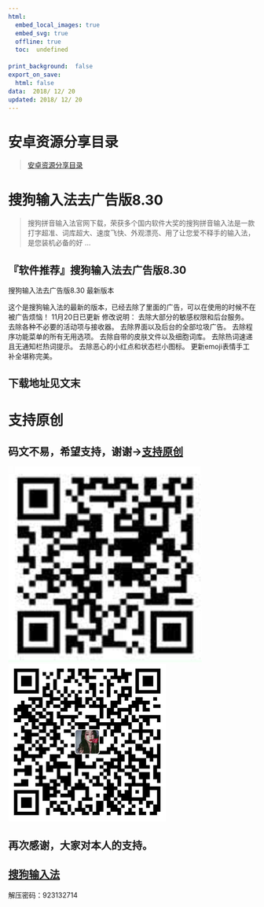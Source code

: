 ```yaml
---
html:
  embed_local_images: true
  embed_svg: true
  offline: true
  toc:  undefined

print_background:  false
export_on_save:
  html: false
data:  2018/ 12/ 20
updated: 2018/ 12/ 20
---
```


# 安卓资源分享目录

> [安卓资源分享目录](https://blog.csdn.net/qq923132714/article/details/83059823 "安卓资源分享目录")

# 搜狗输入法去广告版8.30

> 搜狗拼音输入法官网下载，荣获多个国内软件大奖的搜狗拼音输入法是一款打字超准、词库超大、速度飞快、外观漂亮、用了让您爱不释手的输入法，是您装机必备的好 ...



## 『软件推荐』搜狗输入法去广告版8.30

搜狗输入法去广告版8.30 最新版本

这个是搜狗输入法的最新的版本，已经去除了里面的广告，可以在使用的时候不在被广告烦恼！
11月20日已更新
修改说明：
去除大部分的敏感权限和后台服务。
去除各种不必要的活动项与接收器。
去除界面以及后台的全部垃圾广告。
去除程序功能菜单的所有无用选项。
去除自带的皮肤文件以及细胞词库。
去除热词速递且无通知栏热词提示。
去除恶心的小红点和状态栏小图标。
更新emoji表情手工补全堪称完美。





## 下载地址见文末

# 支持原创
## 码文不易，希望支持，谢谢->**[支持原创](http://blog.csdn.net/qq923132714/article/details/79399145)**
![微信支付](https://raw.githubusercontent.com/923132714/my_picture/master/blog/support/weixin.png)![微信支付](https://raw.githubusercontent.com/923132714/my_picture/master/blog/support/支付宝.png)
## 再次感谢，大家对本人的支持。



## [搜狗输入法](http://u16848854.ctfile.net/fs/16848854-322024516 "搜狗输入法")

解压密码：923132714
